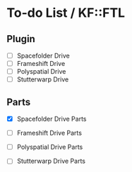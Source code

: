 # To-do List / KF::FTL

## Plugin

- [ ] Spacefolder Drive
- [ ] Frameshift Drive
- [ ] Polyspatial Drive
- [ ] Stutterwarp Drive

## Parts

- [x] Spacefolder Drive Parts
- [ ] Frameshift Drive Parts
- [ ] Polyspatial Drive Parts
- [ ] Stutterwarp Drive Parts

